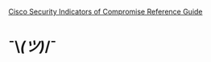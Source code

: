 [Cisco Security Indicators of Compromise Reference Guide](https://sec.cloudapps.cisco.com/security/center/resources/iocs.html#purpose)
# ¯\\_(ツ)_/¯
